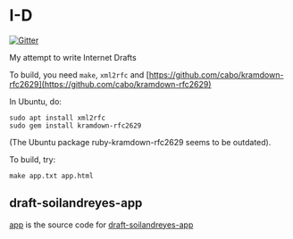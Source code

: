 # I-D

[![Gitter](https://badges.gitter.im/Join%20Chat.svg)](https://gitter.im/stain-s/I-D?utm_source=badge&utm_medium=badge&utm_campaign=pr-badge&utm_content=badge)

My attempt to write Internet Drafts

To build, you need `make`, `xml2rfc` and 
[https://github.com/cabo/kramdown-rfc2629](https://github.com/cabo/kramdown-rfc2629)

In Ubuntu, do:

    sudo apt install xml2rfc
    sudo gem install kramdown-rfc2629

(The Ubuntu package ruby-kramdown-rfc2629 seems to be outdated).


To build, try:

    make app.txt app.html
    

## draft-soilandreyes-app

[app](app) is the source code for [draft-soilandreyes-app](https://tools.ietf.org/html/draft-soilandreyes-app)

